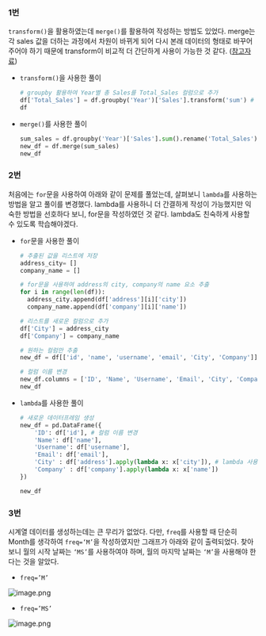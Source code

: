 ### 1번

`transform()`을 활용하였는데 `merge()`를 활용하여 작성하는 방법도 있었다. merge는 각 sales 값을 더하는 과정에서 차원이 바뀌게 되어 다시 본래 데이터의 형태로 바꾸어 주어야 하기 때문에 transform이 비교적 더 간단하게 사용이 가능한 것 같다. ([참고자료](https://m.blog.naver.com/sw4r/222392753166))

- `transform()`을 사용한 풀이
    
    ```python
    # groupby 활용하여 Year별 총 Sales를 Total_Sales 컬럼으로 추가
    df['Total_Sales'] = df.groupby('Year')['Sales'].transform('sum') # transform을 이용하여 총 매출 계산
    df
    ```
    
- `merge()`를 사용한 풀이
    
    ```python
    sum_sales = df.groupby('Year')['Sales'].sum().rename('Total_Sales').reset_index()
    new_df = df.merge(sum_sales)
    new_df
    ```
    

### 2번

처음에는 `for`문을 사용하여 아래와 같이 문제를 풀었는데, 살펴보니 `lambda`를 사용하는 방법을 알고 풀이를 변경했다. lambda를 사용하니 더 간결하게 작성이 가능했지만 익숙한 방법을 선호하다 보니, for문을 작성하였던 것 같다. lambda도 친숙하게 사용할 수 있도록 학습해야겠다.

- `for`문을 사용한 풀이
    
    ```python
    # 추출된 값을 리스트에 저장
    address_city= []
    company_name = []
    
    # for문을 사용하여 address의 city, company의 name 요소 추출
    for i in range(len(df)):
      address_city.append(df['address'][i]['city'])
      company_name.append(df['company'][i]['name'])
    
    # 리스트를 새로운 컬럼으로 추가
    df['City'] = address_city
    df['Company'] = company_name
    
    # 원하는 컬럼만 추출
    new_df = df[['id', 'name', 'username', 'email', 'City', 'Company']]
    
    # 컬럼 이름 변경
    new_df.columns = ['ID', 'Name', 'Username', 'Email', 'City', 'Company']
    new_df
    ```
    
- `lambda`를 사용한 풀이
    
    ```python
    # 새로운 데이터프레임 생성
    new_df = pd.DataFrame({
        'ID': df['id'], # 컬럼 이름 변경
        'Name': df['name'],
        'Username': df['username'],
        'Email': df['email'],
        'City' : df['address'].apply(lambda x: x['city']), # lambda 사용하여 address의 city 추출
        'Company' : df['company'].apply(lambda x: x['name'])
    })
    
    new_df
    ```
    

### 3번

시계열 데이터를 생성하는데는 큰 무리가 없었다. 다만, `freq`를 사용할 때 단순히 Month를 생각하여 `freq=‘M’`을 작성하였지만 그래프가 아래와 같이 출력되었다. 찾아보니 월의 시작 날짜는 `‘MS’`를 사용하여야 하며, 월의 마지막 날짜는 `‘M’`을 사용해야 한다는 것을 알았다.

- `freq=’M’`

![image.png](attachment:bd923a4b-a09b-4d92-9713-1cbeb3cc989f:image.png)

- `freq=’MS’`

![image.png](attachment:ac168fe4-8ccc-4375-aae7-83be11f41ec9:image.png)
